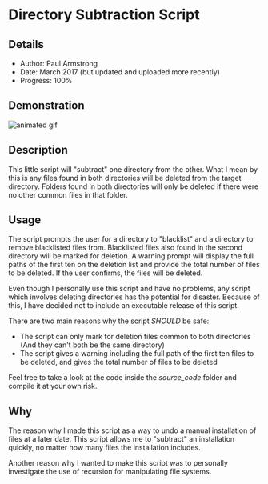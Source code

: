 # Directory Subtraction Script

## Details

* Author: Paul Armstrong
* Date: March 2017 (but updated and uploaded more recently)
* Progress: 100%

## Demonstration

![animated gif](https://i.imgur.com/Ul7StOs.gif)

## Description

This little script will "subtract" one directory from the other. What I mean by this is any files found in both directories will be deleted from the target directory. Folders found in both directories will only be deleted if there were no other common files in that folder.

## Usage

The script prompts the user for a directory to "blacklist" and a directory to remove blacklisted files from. Blacklisted files also found in the second directory will be marked for deletion. A warning prompt will display the full paths of the first ten on the deletion list and provide the total number of files to be deleted. If the user confirms, the files will be deleted.

Even though I personally use this script and have no problems, any script which involves deleting directories has the potential for disaster. Because of this, I have decided not to include an executable release of this script.

There are two main reasons why the script *SHOULD* be safe:
* The script can only mark for deletion files common to both directories (And they can't both be the same directory)
* The script gives a warning including the full path of the first ten files to be deleted, and gives the total number of files to be deleted

Feel free to take a look at the code inside the *source_code* folder and compile it at your own risk.

## Why

The reason why I made this script as a way to undo a manual installation of files at a later date. This script allows me to "subtract" an installation quickly, no matter how many files the installation includes.

Another reason why I wanted to make this script was to personally investigate the use of recursion for manipulating file systems.
